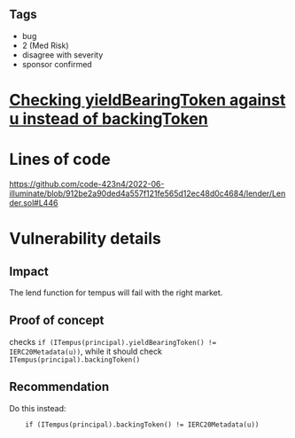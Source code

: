 ## Tags

- bug
- 2 (Med Risk)
- disagree with severity
- sponsor confirmed

# [Checking yieldBearingToken against u instead of backingToken](https://github.com/code-423n4/2022-06-illuminate-findings/issues/139) 

# Lines of code

https://github.com/code-423n4/2022-06-illuminate/blob/912be2a90ded4a557f121fe565d12ec48d0c4684/lender/Lender.sol#L446


# Vulnerability details

## Impact
The lend function for tempus will fail with the right market.

## Proof of concept
checks `if (ITempus(principal).yieldBearingToken() != IERC20Metadata(u))`, while it should check `ITempus(principal).backingToken()`


## Recommendation
Do this instead:
```
    if (ITempus(principal).backingToken() != IERC20Metadata(u))
```

